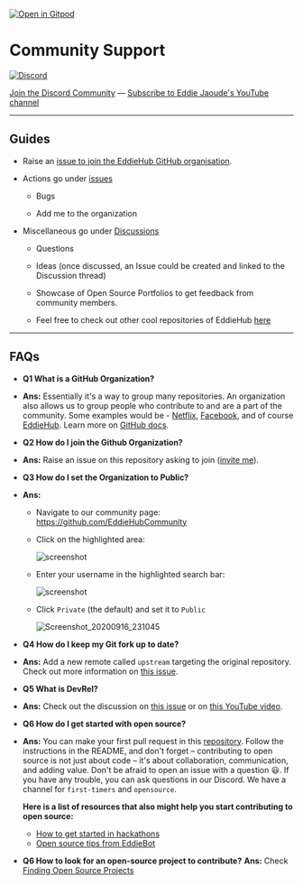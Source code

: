 [![Open in Gitpod](https://gitpod.io/button/open-in-gitpod.svg)](https://gitpod.io/#https://github.com/eddiehubcommunity/support)

# Community Support

<!-- ALL-CONTRIBUTORS-BADGE:START - Do not remove or modify this section -->

[![Discord](https://img.shields.io/discord/699608417039286293?style=flat-square)](http://discord.eddiehub.org)

<!-- ALL-CONTRIBUTORS-BADGE:END -->

[Join the Discord Community](http://discord.eddiehub.org) — [Subscribe to Eddie Jaoude's YouTube channel](https://www.youtube.com/user/eddiejaoude)

---

## Guides

- Raise an [issue to join the EddieHub GitHub organisation](https://github.com/EddieHubCommunity/support/issues/new?assignees=&labels=invite+me+to+the+organisation&template=invitation.yml&title=Please+invite+me+to+the+GitHub+Community+Organization).

- Actions go under [issues](https://github.com/EddieHubCommunity/support/issues)

  - Bugs

  - Add me to the organization

- Miscellaneous go under [Discussions](https://github.com/EddieHubCommunity/support/discussions)

  - Questions

  - Ideas (once discussed, an Issue could be created and linked to the Discussion thread)

  - Showcase of Open Source Portfolios to get feedback from community members.

  - Feel free to check out other cool repositories of EddieHub [here](https://github.com/EddieHubCommunity)

---

## FAQs

- **Q1 What is a GitHub Organization?** 
- **Ans:** Essentially it's a way to group many repositories. An organization also allows us to group people who contribute to and are a part of the community. Some examples would be - [Netflix](https://github.com/Netflix), [Facebook](https://github.com/facebook), and of course [EddieHub](https://github.com/EddieHubCommunity).
  Learn more on [GitHub docs](https://docs.github.com/en/github/setting-up-and-managing-organizations-and-teams/about-organizations).
  
- **Q2 How do I join the Github Organization?** 
- **Ans:** Raise an issue on this repository asking to join ([invite me](https://github.com/EddieHubCommunity/support/issues/new?assignees=&labels=invite+me+to+the+organisation&template=invitation.md&title=Please+invite+me+to+the+GitHub+Community+Organization)).
  
- **Q3 How do I set the Organization to Public?**
- **Ans:**
  - Navigate to our community page: https://github.com/EddieHubCommunity
  - Click on the highlighted area:

    ![screenshot](https://user-images.githubusercontent.com/13745974/101496938-47da5000-3962-11eb-8ab3-8fd3ea327d1d.png)

  - Enter your username in the highlighted search bar:

    ![screenshot](https://user-images.githubusercontent.com/13745974/102218327-b3c63680-3ed5-11eb-9295-aafa5e59ebfd.png)

  - Click `Private` (the default) and set it to `Public`

    ![Screenshot_20200916_231045](https://user-images.githubusercontent.com/17693494/93422970-26d9f580-f872-11ea-870d-4406db20e9d5.png)

- **Q4 How do I keep my Git fork up to date?** 
- **Ans:** Add a new remote called `upstream` targeting the original repository. Check out more information on [this issue](https://github.com/EddieHubCommunity/support/issues/94).
  
- **Q5 What is DevRel?** 
- **Ans:** Check out the discussion on [this issue](https://github.com/EddieHubCommunity/support/issues/64) or on [this YouTube video](https://www.youtube.com/watch?v=iUZerHctTB8&t=1534s).
  
- **Q6 How do I get started with open source?**
- **Ans:** You can make your first pull request in this [repository](https://github.com/EddieHubCommunity/hacktoberfest-practice). Follow the instructions in the README, and don't forget – contributing to open source is not just about code – it's about collaboration, communication, and adding value. Don't be afraid to open an issue with a question :smiley:. If you have any trouble, you can ask questions in our Discord. We have a channel for `first-timers` and `opensource`.

  **Here is a list of resources that also might help you start contributing to open source:**

  - [How to get started in hackathons](https://github.com/EddieHubCommunity/support/issues/32)
  - [Open source tips from EddieBot](./docs/tips)

- **Q6 How to look for an open-source project to contribute?** 
  **Ans:** Check [Finding Open Source Projects](./docs/tips/finding-open-source-projects.md)
